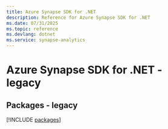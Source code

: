 ```yaml
---
title: Azure Synapse SDK for .NET
description: Reference for Azure Synapse SDK for .NET
ms.date: 07/31/2025
ms.topic: reference
ms.devlang: dotnet
ms.service: synapse-analytics
---
```

# Azure Synapse SDK for .NET - legacy
## Packages - legacy
[!INCLUDE [packages](synapse-index.md)]